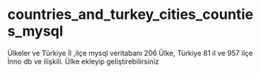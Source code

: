 # countries_and_turkey_cities_counties_mysql
Ülkeler ve Türkiye İl ,ilçe mysql veritabanı 206 Ülke, Türkiye 81 il ve 957 ilçe İnno db ve ilişkili. Ülke ekleyip geliştirebilirsiniz
